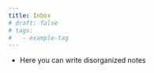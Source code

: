 ```yaml
---
title: Inbox
# draft: false
# tags:
#   - example-tag
---
```


- Here you can write disorganized notes
